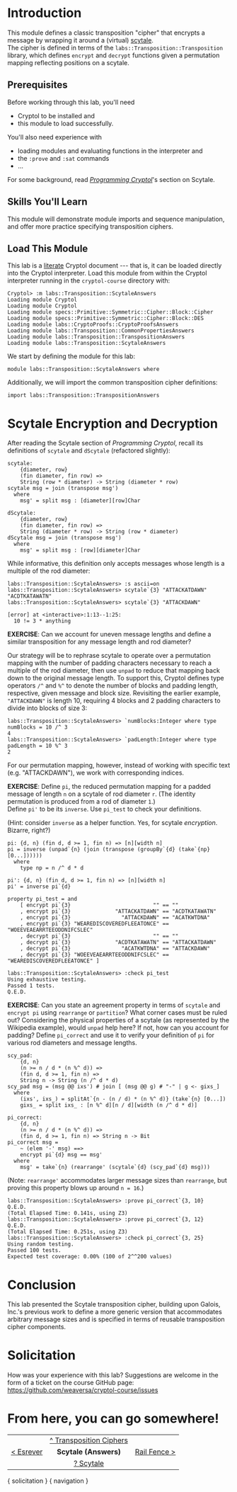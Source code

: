 # Introduction

This module defines a classic transposition "cipher" that encrypts a 
message by wrapping it around a (virtual) [scytale](https://en.wikipedia.org/wiki/Scytale).  
The cipher is defined in terms of the 
`labs::Transposition::Transposition` library, which defines `encrypt` 
and `decrypt` functions given a permutation mapping reflecting 
positions on a scytale.

## Prerequisites

Before working through this lab, you'll need 
  * Cryptol to be installed and
  * this module to load successfully.

You'll also need experience with
  * loading modules and evaluating functions in the interpreter and
  * the `:prove` and `:sat` commands
  * ...

For some background, read 
[_Programming Cryptol_](https://cryptol.net/files/ProgrammingCryptol.pdf)'s 
section on Scytale.

## Skills You'll Learn

This module will demonstrate module imports and sequence 
manipulation, and offer more practice specifying transposition ciphers.

## Load This Module

This lab is a
[literate](https://en.wikipedia.org/wiki/Literate_programming) 
Cryptol document --- that is, it can be loaded directly into the 
Cryptol interpreter. Load this module from within the Cryptol 
interpreter running in the `cryptol-course` directory with:

```Xcryptol-session
Cryptol> :m labs::Transposition::ScytaleAnswers
Loading module Cryptol
Loading module Cryptol
Loading module specs::Primitive::Symmetric::Cipher::Block::Cipher
Loading module specs::Primitive::Symmetric::Cipher::Block::DES
Loading module labs::CryptoProofs::CryptoProofsAnswers
Loading module labs::Transposition::CommonPropertiesAnswers
Loading module labs::Transposition::TranspositionAnswers
Loading module labs::Transposition::ScytaleAnswers
```

We start by defining the module for this lab:

```cryptol
module labs::Transposition::ScytaleAnswers where
```

Additionally, we will import the common transposition cipher 
definitions:

```cryptol
import labs::Transposition::TranspositionAnswers
```

# Scytale Encryption and Decryption

After reading the Scytale section of _Programming Cryptol_, recall 
its definitions of `scytale` and `dScytale` (refactored slightly):

```cryptol
scytale:
    {diameter, row}
    (fin diameter, fin row) =>
    String (row * diameter) -> String (diameter * row)
scytale msg = join (transpose msg')
  where
    msg' = split msg : [diameter][row]Char

dScytale:
    {diameter, row}
    (fin diameter, fin row) =>
    String (diameter * row) -> String (row * diameter)
dScytale msg = join (transpose msg')
  where
    msg' = split msg : [row][diameter]Char
```

While informative, this definition only accepts messages whose length 
is a multiple of the rod diameter:

```Xcryptol-session
labs::Transposition::ScytaleAnswers> :s ascii=on
labs::Transposition::ScytaleAnswers> scytale`{3} "ATTACKATDAWN"
"ACDTKATAWATN"
labs::Transposition::ScytaleAnswers> scytale`{3} "ATTACKDAWN"

[error] at <interactive>:1:13--1:25:
  10 != 3 * anything
```

**EXERCISE**: Can we account for uneven message lengths and define a 
similar transposition for any message length and rod diameter?

Our strategy will be to rephrase scytale to operate over a 
permutation mapping with the number of padding characters necessary 
to reach a multiple of the rod diameter, then use `unpad` to reduce 
that mapping back down to the original message length.  To support 
this, Cryptol defines type operators `/^` and `%^` to denote the 
number of blocks and padding length, respective, given message and 
block size.  Revisiting the earlier example, `"ATTACKDAWN"` is length 
10, requiring 4 blocks and 2 padding characters to divide into blocks 
of size 3:

```Xcryptol-session
labs::Transposition::ScytaleAnswers> `numBlocks:Integer where type numBlocks = 10 /^ 3
4
labs::Transposition::ScytaleAnswers> `padLength:Integer where type padLength = 10 %^ 3 
2
```

For our permutation mapping, however, instead of working with 
specific text (e.g. "ATTACKDAWN"), we work with corresponding 
indices.

**EXERCISE**: Define `pi`, the reduced permutation mapping for a 
padded message of length `n` on a scytale of rod diameter `r`.
(The identity permutation is produced from a rod of diameter `1`.)  
Define `pi'` to be its `inverse`.  Use `pi_test` to check your 
definitions.

(Hint: consider `inverse` as a helper function.  Yes, for scytale 
_encryption_.  Bizarre, right?)

```cryptol
pi: {d, n} (fin d, d >= 1, fin n) => [n][width n]
pi = inverse (unpad`{n} (join (transpose (groupBy`{d} (take`{np} [0...])))))
  where
    type np = n /^ d * d

pi': {d, n} (fin d, d >= 1, fin n) => [n][width n]
pi' = inverse pi`{d}
```

```cryptol
property pi_test = and
    [ encrypt pi`{3}                          "" == ""
    , encrypt pi`{3}              "ATTACKATDAWN" == "ACDTKATAWATN"
    , encrypt pi`{3}                "ATTACKDAWN" == "ACATKWTDNA"
    , encrypt pi`{3} "WEAREDISCOVEREDFLEEATONCE" == "WOEEVEAEARRTEEODDNIFCSLEC" 
    , decrypt pi`{3}                          "" == ""
    , decrypt pi`{3}              "ACDTKATAWATN" == "ATTACKATDAWN"
    , decrypt pi`{3}                "ACATKWTDNA" == "ATTACKDAWN"
    , decrypt pi`{3} "WOEEVEAEARRTEEODDNIFCSLEC" == "WEAREDISCOVEREDFLEEATONCE" ]
```

```Xcryptol-session
labs::Transposition::ScytaleAnswers> :check pi_test
Using exhaustive testing.
Passed 1 tests.
Q.E.D.
```

**EXERCISE**: Can you state an agreement property in terms of 
`scytale` and `encrypt pi` using `rearrange` or `partition`?  What 
corner cases must be ruled out?  Considering the physical properties 
of a scytale (as represented by the Wikipedia example), would `unpad` 
help here?  If not, how can you account for padding?  Define 
`pi_correct` and use it to verify your definition of `pi` for various 
rod diameters and message lengths.

```cryptol
scy_pad:
    {d, n}
    (n >= n / d * (n %^ d)) =>
    (fin d, d >= 1, fin n) =>
    String n -> String (n /^ d * d)
scy_pad msg = (msg @@ ixs') # join [ (msg @@ g) # "-" | g <- gixs_]
  where
    (ixs', ixs_) = splitAt`{n - (n / d) * (n %^ d)} (take`{n} [0...])
    gixs_ = split ixs_ : [n %^ d][n / d][width (n /^ d * d)]
```

```cryptol
pi_correct:
    {d, n}
    (n >= n / d * (n %^ d)) =>
    (fin d, d >= 1, fin n) => String n -> Bit
pi_correct msg =
    ~ (elem '-' msg) ==>
    encrypt pi`{d} msg == msg'
  where
    msg' = take`{n} (rearrange' (scytale`{d} (scy_pad`{d} msg)))
```

(Note: `rearrange'` accommodates larger message sizes than 
`rearrange`, but proving this property blows up around `n = 16`.)

```Xcryptol-session
labs::Transposition::ScytaleAnswers> :prove pi_correct`{3, 10}
Q.E.D.
(Total Elapsed Time: 0.141s, using Z3)
labs::Transposition::ScytaleAnswers> :prove pi_correct`{3, 12}
Q.E.D.
(Total Elapsed Time: 0.251s, using Z3)
labs::Transposition::ScytaleAnswers> :check pi_correct`{3, 25}
Using random testing.
Passed 100 tests.
Expected test coverage: 0.00% (100 of 2^^200 values)
```

# Conclusion

This lab presented the Scytale transposition cipher, building upon 
Galois, Inc.'s previous work to define a more generic version that 
accommodates arbitrary message sizes and is specified in terms of 
reusable transposition cipher components.

# Solicitation

How was your experience with this lab? Suggestions are welcome in the
form of a ticket on the course GitHub page:
https://github.com/weaversa/cryptol-course/issues

# From here, you can go somewhere!

||||
|-:|:-:|-|
|| [ ^ Transposition Ciphers](./Contents.md) ||
| [< Esrever](./Esrever.md) | **Scytale (Answers)** | [Rail Fence >](./RailFence.md) |
|| [? Scytale](./Scytale.md) ||

{ solicitation }
{ navigation }
